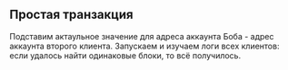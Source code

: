 ## Простая транзакция

Подставим актаульное значение для адреса аккаунта Боба - адрес аккаунта второго клиента. Запускаем и изучаем логи всех клиентов: если удалось найти одинаковые блоки, то всё получилось.